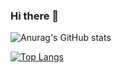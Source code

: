 ### Hi there 👋

![Anurag's GitHub stats](https://github-readme-stats.vercel.app/api?username=GRSdzn&show_icons=true&theme=radical)

[![Top Langs](https://github-readme-stats.vercel.app/api/top-langs/?username=GRSdzn&layout=compact&theme=radical)](https://github.com/GRSdzn)
